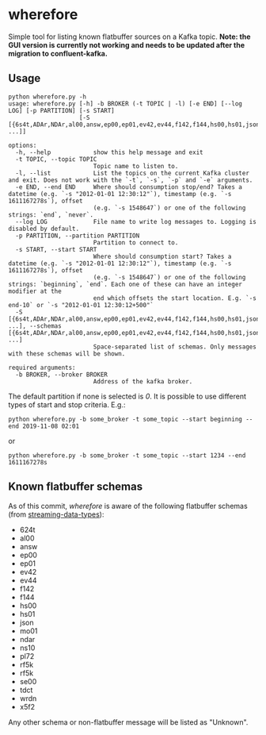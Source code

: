 # wherefore

Simple tool for listing known flatbuffer sources on a Kafka topic. **Note: the GUI version is currently not working and needs to be updated after the migration to confluent-kafka.**


## Usage

```
python wherefore.py -h
usage: wherefore.py [-h] -b BROKER (-t TOPIC | -l) [-e END] [--log LOG] [-p PARTITION] [-s START]
                    [-S [{6s4t,ADAr,NDAr,al00,answ,ep00,ep01,ev42,ev44,f142,f144,hs00,hs01,json,mo01,ns10,pl72,rf5k,se00,senv,tdct,wrdn,x5f2} ...]]

options:
  -h, --help            show this help message and exit
  -t TOPIC, --topic TOPIC
                        Topic name to listen to.
  -l, --list            List the topics on the current Kafka cluster and exit. Does not work with the `-t`, `-s`, `-p` and `-e` arguments.
  -e END, --end END     Where should consumption stop/end? Takes a datetime (e.g. `-s "2012-01-01 12:30:12"`), timestamp (e.g. `-s 1611167278s`), offset
                        (e.g. `-s 1548647`) or one of the following strings: `end`, `never`.
  --log LOG             File name to write log messages to. Logging is disabled by default.
  -p PARTITION, --partition PARTITION
                        Partition to connect to.
  -s START, --start START
                        Where should consumption start? Takes a datetime (e.g. `-s "2012-01-01 12:30:12"`), timestamp (e.g. `-s 1611167278s`), offset
                        (e.g. `-s 1548647`) or one of the following strings: `beginning`, `end`. Each one of these can have an integer modifier at the
                        end which offsets the start location. E.g. `-s end-10` or `-s "2012-01-01 12:30:12+500"`
  -S [{6s4t,ADAr,NDAr,al00,answ,ep00,ep01,ev42,ev44,f142,f144,hs00,hs01,json,mo01,ns10,pl72,rf5k,se00,senv,tdct,wrdn,x5f2} ...], --schemas [{6s4t,ADAr,NDAr,al00,answ,ep00,ep01,ev42,ev44,f142,f144,hs00,hs01,json,mo01,ns10,pl72,rf5k,se00,senv,tdct,wrdn,x5f2} ...]
                        Space-separated list of schemas. Only messages with these schemas will be shown.

required arguments:
  -b BROKER, --broker BROKER
                        Address of the kafka broker.
```

The default partition if none is selected is _0_. It is possible to use different types of start and stop criteria. E.g.:
```
python wherefore.py -b some_broker -t some_topic --start beginning --end 2019-11-08 02:01
```
or
```
python wherefore.py -b some_broker -t some_topic --start 1234 --end 1611167278s
```

## Known flatbuffer schemas

As of this commit, *wherefore* is aware of the following flatbuffer schemas (from [streaming-data-types](https://github.com/ess-dmsc/streaming-data-types)):

* 624t
* al00
* answ
* ep00
* ep01
* ev42
* ev44
* f142
* f144
* hs00
* hs01
* json
* mo01
* ndar
* ns10
* pl72
* rf5k
* rf5k
* se00
* tdct
* wrdn
* x5f2

 
 Any other schema or non-flatbuffer message will be listed as "Unknown".
 
